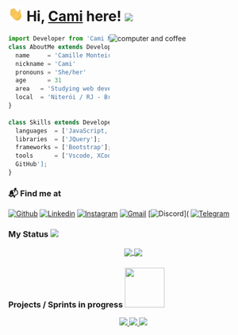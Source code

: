 ### 
<h1><img src="https://raw.githubusercontent.com/ABSphreak/ABSphreak/master/gifs/Hi.gif" width="30px"> Hi, <a href="https://github.com/camimonteiro">Cami</a> here! <img src="https://emojis.slackmojis.com/emojis/images/1531849430/4246/blob-sunglasses.gif?1531849430" width="30px"></h1>

<img align="right" width="300" src="https://raw.githubusercontent.com/MicaelliMedeiros/micaellimedeiros/master/image/computer-illustration.png" alt="computer and coffee"/>

```js
import Developer from 'Cami Monteiro';
class AboutMe extends Developer {
  name     = 'Camille Monteiro';
  nickname = 'Cami'
  pronouns = 'She/her'
  age      = 31
  area   = 'Studying web development (backend) and mobile (iOs)';
  local  = 'Niterói / RJ - Brazil';
}

class Skills extends Developer {
  languages  = ['JavaScript, Swift, SQL, HTML5 and CSS3'];
  libraries  = ['JQuery'];
  frameworks = ['Bootstrap'];
  tools      = ['Vscode, XCode, mySQL, mySQL Workbench, Git and
  GitHub']; 
}
```
### 📬 Find me at
[![Github](https://img.shields.io/badge/-Github-000?style=flat&logo=Github&logoColor=white)](https://github.com/camimonteiro)
[![Linkedin](https://img.shields.io/badge/-LinkedIn-blue?style=flat&logo=Linkedin&logoColor=white)](https://www.linkedin.com/in/camillemonteiro/)
[![Instagram](https://img.shields.io/badge/-Instagram-c13584?style=flat&labelColor=c13584&logo=instagram&logoColor=white)](https://www.instagram.com/camsmonteiro/)
[![Gmail](https://img.shields.io/badge/-Gmail-c14438?style=flat&logo=Gmail&logoColor=white)](mailto:camillemonteiro.dev@gmail.com)
[![Discord](https://img.shields.io/badge/Discord-7289DA?style=for-the-badge&logo=discord&logoColor=white)](
[![Telegram](https://img.shields.io/badge/Telegram-2CA5E0?style=for-the-badge&logo=telegram&logoColor=white)](https://t.me/CamiMonteiro)

<!-- ### A little about me...  <img src="https://media.giphy.com/media/VgCDAzcKvsR6OM0uWg/giphy.gif" width="50"> 
I'm an **Undergrad Student🎓 [@VIT Vellore](https://www.vit.ac.in)** pursuing CSE. I'm a **Tech Enthusiast 💻 😃** passionate about learning and working with new tech. I love building interesting and amazing products that serve a great deal of purpose. <br/> -->

### My Status <img src="https://media3.giphy.com/media/l46CxDIh6HDiH9ndm/giphy.gif?cid=790b7611aea2f6594b0e363ddc39e1bdf3bbcd3c5a92d9c4&rid=giphy.gif&ct=s" width="50"> 

<p align="center">
  <a href="https://github.com/camimonteiro">
    <img
      align="center"
      height="150em"
      src="https://github-readme-stats.vercel.app/api?username=camimonteiro&show_icons=true&include_all_commits=true&count_private=true&theme=radical"
    />
  </a>
  <a href="https://github.com/camimonteiro">
    <img
      align="center"
      height="150em"
      src="https://github-readme-stats.vercel.app/api/top-langs/?username=camimonteiro&show_icons=true&include_all_commits=true&count_private=true&layout=compact&theme=radical"
    />
  </a>
</p>

### Projects / Sprints in progress <img src="https://media3.giphy.com/media/QXPqYpSyBIMjBTtBbl/giphy.gif?cid=ecf05e474ln0cmjb2cxxar5b5m2bznyg26ybephuf1zdhljb&rid=giphy.gif&ct=s" width="80" height="80" frameBorder="0"> 
<p align="center">
  <a href="https://github.com/camimonteiro/Project_App_ConversorDeBolso">
    <img src="https://github-readme-stats.vercel.app/api/pin/?username=camimonteiro&repo=Project_App_ConversorDeBolso&theme=radical"></img>
  </a>
  <a href="https://github.com/camimonteiro/Project_FrontEnders_Mod2">
    <img src="https://github-readme-stats.vercel.app/api/pin/?username=camimonteiro&repo=Project_FrontEnders_Mod2&theme=radical"></img>
  </a>
  <a href="https://github.com/camimonteiro/Game_SaidaEscarlate">
    <img src="https://github-readme-stats.vercel.app/api/pin/?username=camimonteiro&repo=Game_SaidaEscarlate&theme=radical"></img>
  </a>
</p>

